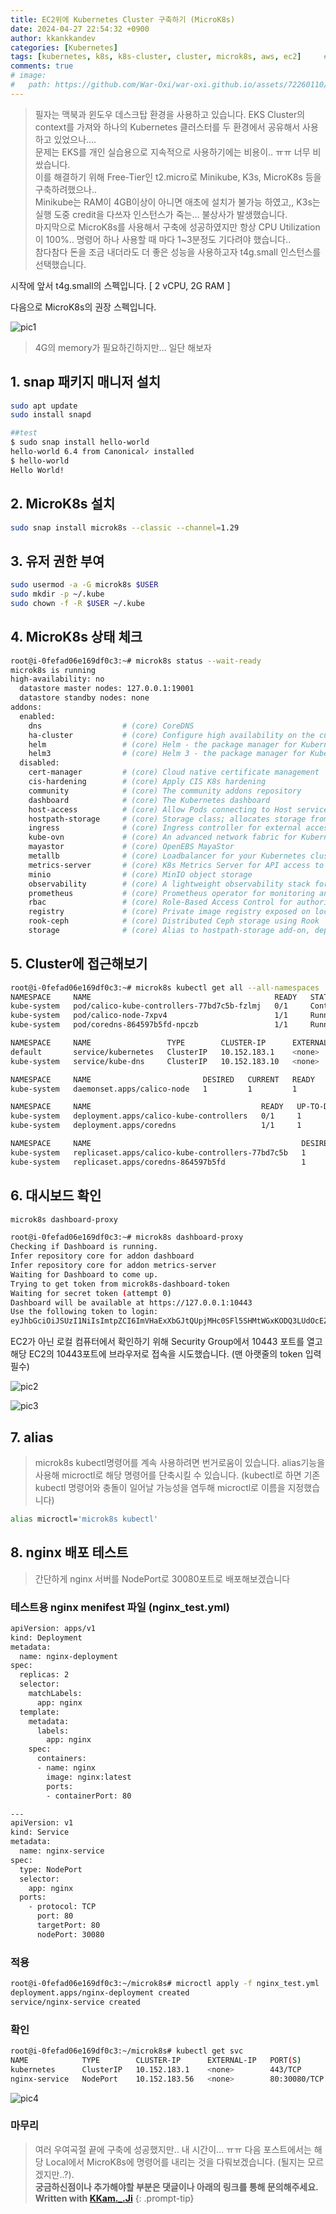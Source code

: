 ```yaml
---
title: EC2위에 Kubernetes Cluster 구축하기 (MicroK8s)
date: 2024-04-27 22:54:32 +0900
author: kkankkandev
categories: [Kubernetes]
tags: [kubernetes, k8s, k8s-cluster, cluster, microk8s, aws, ec2]     # TAG names should always be lowercase
comments: true
# image:
#   path: https://github.com/War-Oxi/war-oxi.github.io/assets/72260110/c39504c6-3de4-4b41-919b-5ef1b132106c
---
```


> 필자는 맥북과 윈도우 데스크탑 환경을 사용하고 있습니다. EKS Cluster의 context를 가져와 하나의 Kubernetes 클러스터를 두 환경에서 공유해서 사용하고 있었으나….  
> 문제는 EKS를 개인 실습용으로 지속적으로 사용하기에는 비용이.. ㅠㅠ 너무 비쌌습니다.  
> 이를 해결하기 위해 Free-Tier인 t2.micro로 Minikube, K3s, MicroK8s 등을 구축하려했으나..  
> Minikube는 RAM이 4GB이상이 아니면 애초에 설치가 불가능 하였고,, K3s는 실행 도중 credit을 다쓰자 인스턴스가 죽는… 불상사가 발생했습니다.  
> 마지막으로 MicroK8s를 사용해서 구축에 성공하였지만 항상 CPU Utilization이 100%.. 명령어 하나 사용할 때 마다 1~3분정도 기다려야 했습니다..  
> 참다참다 돈을 조금 내더라도 더 좋은 성능을 사용하고자 t4g.small 인스턴스를 선택했습니다.  

시작에 앞서 t4g.small의 스펙입니다. [ 2 vCPU, 2G RAM ]

다음으로 MicroK8s의 권장 스펙입니다.

![pic1](https://github.com/War-Oxi/war-oxi.github.io/assets/72260110/851e5fb2-d785-47fb-9014-22a798aa11e9)

> 4G의 memory가 필요하긴하지만… 일단 해보자

## 1. snap 패키지 매니저 설치

```bash
sudo apt update
sudo install snapd

##test
$ sudo snap install hello-world
hello-world 6.4 from Canonical✓ installed
$ hello-world
Hello World!
```

## 2. MicroK8s 설치

```bash
sudo snap install microk8s --classic --channel=1.29
```

## 3. 유저 권한 부여

```bash
sudo usermod -a -G microk8s $USER
sudo mkdir -p ~/.kube
sudo chown -f -R $USER ~/.kube
```

## 4. MicroK8s 상태 체크

```bash
root@i-0fefad06e169df0c3:~# microk8s status --wait-ready
microk8s is running
high-availability: no
  datastore master nodes: 127.0.0.1:19001
  datastore standby nodes: none
addons:
  enabled:
    dns                  # (core) CoreDNS
    ha-cluster           # (core) Configure high availability on the current node
    helm                 # (core) Helm - the package manager for Kubernetes
    helm3                # (core) Helm 3 - the package manager for Kubernetes
  disabled:
    cert-manager         # (core) Cloud native certificate management
    cis-hardening        # (core) Apply CIS K8s hardening
    community            # (core) The community addons repository
    dashboard            # (core) The Kubernetes dashboard
    host-access          # (core) Allow Pods connecting to Host services smoothly
    hostpath-storage     # (core) Storage class; allocates storage from host directory
    ingress              # (core) Ingress controller for external access
    kube-ovn             # (core) An advanced network fabric for Kubernetes
    mayastor             # (core) OpenEBS MayaStor
    metallb              # (core) Loadbalancer for your Kubernetes cluster
    metrics-server       # (core) K8s Metrics Server for API access to service metrics
    minio                # (core) MinIO object storage
    observability        # (core) A lightweight observability stack for logs, traces and metrics
    prometheus           # (core) Prometheus operator for monitoring and logging
    rbac                 # (core) Role-Based Access Control for authorisation
    registry             # (core) Private image registry exposed on localhost:32000
    rook-ceph            # (core) Distributed Ceph storage using Rook
    storage              # (core) Alias to hostpath-storage add-on, deprecated

```

## 5. Cluster에 접근해보기

```bash
root@i-0fefad06e169df0c3:~# microk8s kubectl get all --all-namespaces
NAMESPACE     NAME                                         READY   STATUS              RESTARTS   AGE
kube-system   pod/calico-kube-controllers-77bd7c5b-fzlmj   0/1     ContainerCreating   0          36s
kube-system   pod/calico-node-7xpv4                        1/1     Running             0          36s
kube-system   pod/coredns-864597b5fd-npczb                 1/1     Running             0          36s

NAMESPACE     NAME                 TYPE        CLUSTER-IP      EXTERNAL-IP   PORT(S)                  AGE
default       service/kubernetes   ClusterIP   10.152.183.1    <none>        443/TCP                  44s
kube-system   service/kube-dns     ClusterIP   10.152.183.10   <none>        53/UDP,53/TCP,9153/TCP   40s

NAMESPACE     NAME                         DESIRED   CURRENT   READY   UP-TO-DATE   AVAILABLE   NODE SELECTOR            AGE
kube-system   daemonset.apps/calico-node   1         1         1       1            1           kubernetes.io/os=linux   41s

NAMESPACE     NAME                                      READY   UP-TO-DATE   AVAILABLE   AGE
kube-system   deployment.apps/calico-kube-controllers   0/1     1            0           41s
kube-system   deployment.apps/coredns                   1/1     1            1           40s

NAMESPACE     NAME                                               DESIRED   CURRENT   READY   AGE
kube-system   replicaset.apps/calico-kube-controllers-77bd7c5b   1         1         0       36s
kube-system   replicaset.apps/coredns-864597b5fd                 1         1         1       36s
```

## 6. 대시보드 확인

```bash
microk8s dashboard-proxy

root@i-0fefad06e169df0c3:~# microk8s dashboard-proxy
Checking if Dashboard is running.
Infer repository core for addon dashboard
Infer repository core for addon metrics-server
Waiting for Dashboard to come up.
Trying to get token from microk8s-dashboard-token
Waiting for secret token (attempt 0)
Dashboard will be available at https://127.0.0.1:10443
Use the following token to login:
eyJhbGciOiJSUzI1NiIsImtpZCI6ImVHaExXbGJtQUpjMHc0SFl5SHMtWGxKODQ3LUdOcEZFRnNTSVRaNWYtdVkifQ.eyJpc3MiOiJrdWJlcm5ldGVzL3NlcnZpY2VhY2NvdW50Iiwia3ViZXJuZXRlcy5pby9zZXJ2aWNlYWNjb3VudC9uYW1lc3BhY2UiOiJrdWJlLXN5c3RlbSIsImt1YmVybmV0ZXMuaW8vc2VydmljZWFjY291bnQvc2VjcmV0Lm5hbWUiOiJtaWNyb2s4cy1kYXNoYm9hcmQtdG9rZW4iLCJrdWJlcm5ldGVzLmlvL3NlcnZpY2VhY2NvdW50L3NlcnZpY2UtYWNjb3VudC5uYW1lIjoiZGVmYXVsdCIsImt1YmVybmV0ZXMuaW8vc2VydmljZWFjY291bnQvc2VydmljZS1hY2NvdW50LnVpZCI6IjI1NmM3YTJhLWI3YzUtNGZkMi04MjViLTQ3ZmQyN2YxMGZlOCIsInN1YiI6InN5c3RlbTpzZXJ2aWNlYWNjb3VudDprdWJlLXN5c3RlbTpkZWZhdWx0In0.zGwpupWmIilRG19ns6rMJar1ygiSbmgVwd9ejX5iSmZgM5u90zfazuSrKnONXWe05YFiiiOk7DVwj7M8l_6howEkj6VLfTimwrBTbKOCUaL-RQIVaTNlyVH_rubxFfUAPZKZD3uwIMiuqUdcYD4UmOQX3j2y6Gh6JDGbmudm227O_hkodLTWFOSzz9HmPaCiGIc0m8p5km6FhvKMIhjMkxrJGZKQBvVfO_5_cvWe6lh5QuifARwilkOH4iFCTPF7rvc6J1dkpo1outDkigk21vpx6YDjvkn08lAIVO7F_V7WiFCe_JqzNqAeceXRLSwupDV-kRQEtX1iucVxbPjbaQ
```

EC2가 아닌 로컬 컴퓨터에서 확인하기 위해 Security Group에서 10443 포트를 열고 해당 EC2의 10443포트에 브라우저로 접속을 시도했습니다. (맨 아랫줄의 token 입력 필수)

![pic2](https://github.com/War-Oxi/war-oxi.github.io/assets/72260110/b7877cf0-9d05-4a21-87e5-93083080250a)

![pic3](https://github.com/War-Oxi/war-oxi.github.io/assets/72260110/b5751561-ce04-425b-a759-10b496110f07)

## 7. alias

> microk8s kubectl명령어를 계속 사용하려면 번거로움이 있습니다. alias기능을 사용해 microctl로 해당 명령어를 단축시킬 수 있습니다. (kubectl로 하면 기존 kubectl 명령어와 충돌이 일어날 가능성을 염두해 microctl로 이름을 지정했습니다)

```bash
alias microctl='microk8s kubectl'
```

## 8. nginx 배포 테스트

> 간단하게 nginx 서버를 NodePort로 30080포트로 배포해보겠습니다

### 테스트용 nginx menifest 파일 (nginx_test.yml)

```bash
apiVersion: apps/v1
kind: Deployment
metadata:
  name: nginx-deployment
spec:
  replicas: 2
  selector:
    matchLabels:
      app: nginx
  template:
    metadata:
      labels:
        app: nginx
    spec:
      containers:
      - name: nginx
        image: nginx:latest
        ports:
        - containerPort: 80

---
apiVersion: v1
kind: Service
metadata:
  name: nginx-service
spec:
  type: NodePort
  selector:
    app: nginx
  ports:
    - protocol: TCP
      port: 80
      targetPort: 80
      nodePort: 30080
```

### 적용

```bash
root@i-0fefad06e169df0c3:~/microk8s# microctl apply -f nginx_test.yml
deployment.apps/nginx-deployment created
service/nginx-service created
```

### 확인

```bash
root@i-0fefad06e169df0c3:~/microk8s# kubectl get svc
NAME            TYPE        CLUSTER-IP      EXTERNAL-IP   PORT(S)        AGE
kubernetes      ClusterIP   10.152.183.1    <none>        443/TCP        95m
nginx-service   NodePort    10.152.183.56   <none>        80:30080/TCP   80s
```

![pic4](https://github.com/War-Oxi/war-oxi.github.io/assets/72260110/6b31c129-84cf-4cc4-928a-79dc7b850f86)

### 마무리

> 여러 우여곡절 끝에 구축에 성공했지만.. 내 시간이... ㅠㅠ 다음 포스트에서는 해당 Local에서 MicroK8s에 명령어를 내리는 것을 다뤄보겠습니다. (될지는 모르겠지만..?).  
> **궁금하신점이나 추가해야할 부분은 댓글이나 아래의 링크를 통해 문의해주세요.**  
> **Written with [KKam.\_\.Ji](https://www.instagram.com/kkam._.ji/)**
{: .prompt-tip}

